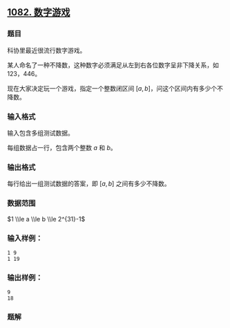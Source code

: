## [1082\. 数字游戏](https://www.acwing.com/problem/content/1084/)

### 题目

科协里最近很流行数字游戏。

某人命名了一种不降数，这种数字必须满足从左到右各位数字呈非下降关系，如 $123$，$446$。

现在大家决定玩一个游戏，指定一个整数闭区间 $[a,b]$，问这个区间内有多少个不降数。

### 输入格式

输入包含多组测试数据。

每组数据占一行，包含两个整数 $a$ 和 $b$。

### 输出格式

每行给出一组测试数据的答案，即 $[a,b]$ 之间有多少不降数。

### 数据范围

$1 \\le a \\le b \\le 2^{31}-1$

### 输入样例：

```
1 9
1 19
```

### 输出样例：

```
9
18
```

### 题解

